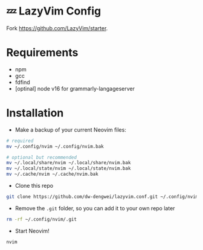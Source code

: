 # 💤 LazyVim Config

Fork https://github.com/LazyVim/starter.

# Requirements
- npm
- gcc
- fdfind
- [optinal] node v16 for grammarly-langageserver

# Installation
- Make a backup of your current Neovim files:
``` bash
# required
mv ~/.config/nvim ~/.config/nvim.bak

# optional but recommended
mv ~/.local/share/nvim ~/.local/share/nvim.bak
mv ~/.local/state/nvim ~/.local/state/nvim.bak
mv ~/.cache/nvim ~/.cache/nvim.bak
```
- Clone this repo
```bash
git clone https://github.com/dw-dengwei/lazyvim.conf.git ~/.config/nvim
```
- Remove the `.git` folder, so you can add it to your own repo later
```bash
rm -rf ~/.config/nvim/.git
```
- Start Neovim!
```bash
nvim
```
